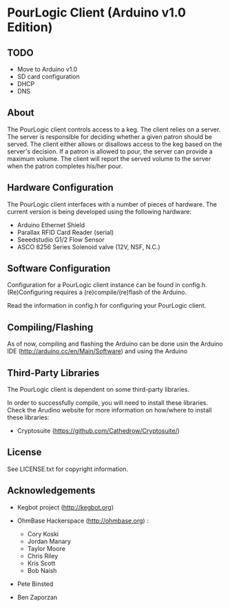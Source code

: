 # PourLogic Client (Arduino v1.0 Edition)

## TODO

 * Move to Arduino v1.0
 * SD card configuration
 * DHCP
 * DNS

## About

The PourLogic client controls access to a keg. The client relies on a server.
The server is responsible for deciding whether a given patron should be
served. The client either allows or disallows access to the keg based on
the server's decision. If a patron is allowed to pour, the server can
provide a maximum volume. The client will report the served volume to the
server when the patron completes his/her pour.

## Hardware Configuration

The PourLogic client interfaces with a number of pieces of hardware.  The
current version is being developed using the following hardware:

 * Arduino Ethernet Shield
 * Parallax RFID Card Reader (serial)
 * Seeedstudio G1/2 Flow Sensor
 * ASCO 8256 Series Solenoid valve (12V, NSF, N.C.)
 
## Software Configuration

Configuration for a PourLogic client instance can be found in config.h.
(Re)Configuring requires a (re)compile/(re)flash of the Arduino.

Read the information in config.h for configuring your PourLogic client.

## Compiling/Flashing

As of now, compiling and flashing the Arduino can be done usin the Arduino IDE
(http://arduino.cc/en/Main/Software) and using the Arduino

## Third-Party Libraries

The PourLogic client is dependent on some third-party libraries.

In order to successfully compile, you will need to install these libraries.
Check the Arudino website for more information on how/where to install these
libraries:

 * Cryptosuite (https://github.com/Cathedrow/Cryptosuite/) 

## License

See LICENSE.txt for copyright information.

## Acknowledgements

 * Kegbot project (http://kegbot.org)
 * OhmBase Hackerspace (http://ohmbase.org) :

   * Cory Koski
   * Jordan Manary
   * Taylor Moore
   * Chris Riley
   * Kris Scott
   * Bob Naish

 * Pete Binsted
 * Ben Zaporzan
